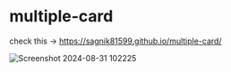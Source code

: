 # multiple-card
check this -> https://sagnik81599.github.io/multiple-card/

![Screenshot 2024-08-31 102225](https://github.com/user-attachments/assets/a0550b69-509e-4113-808f-854462e6804e)
